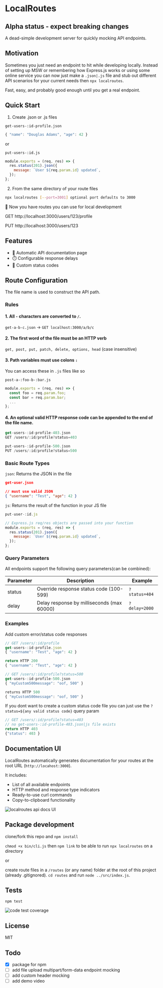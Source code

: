 # LocalRoutes

## Alpha status - expect breaking changes

A dead-simple development server for quickly mocking API endpoints.

## Motivation

Sometimes you just need an endpoint to hit while developing locally. Instead of setting up MSW or remembering how Express.js works or using some online service you can now just make a `.json|.js` file and stub out different API scenarios for your current needs then `npx localroutes`.

Fast, easy, and probably good enough until you get a real endpoint.

## Quick Start

1. Create .json or .js files

`get-users-:id-profile.json`

```js
{ "name": "Douglas Adams", "age": 42 }
```

or

`put-users-:id.js`

```js
module.exports = (req, res) => {
  res.status(201).json({
    message: `User ${req.param.id} updated`,
  });
};
```

2. From the same directory of your route files

```bash
npx localroutes [--port=3001] optional port defaults to 3000
```

🎉 Now you have routes you can use for local development

GET http://localhost:3000/users/123/profile

PUT http://localhost:3000/users/123

## Features

- 📄 Automatic API documentation page
- ⏱️ Configurable response delays
- 🎯 Custom status codes

## Route Configuration

The file name is used to construct the API path.

### Rules

#### 1. All `-` characters are converted to `/`.

`get-a-b-c.json` -> `GET localhost:3000/a/b/c`

#### 2. The first word of the file must be an HTTP verb

`get, post, put, patch, delete, options, head` (case insensitive)

#### 3. Path variables must use colons `:`

You can access these in `.js` files like so

`post-a-:foo-b-:bar.js`

```js
module.exports = (req, res) => {
  const foo = req.param.foo;
  const bar = req.param.bar;
  ...
};
```

#### 4. An optional valid HTTP response code can be appended to the end of the file name.

```js
get-users-:id-profile-403.json
GET /users/:id/profile?status=403
```

```js
put-users-:id-profile-500.json
PUT /users/:id/profile?status=500
```

### Basic Route Types

`json`: Returns the JSON in the file

```json
get-user.json

// must use valid JSON
{ "username": "Test", "age": 42 }
```

`js`: Returns the result of the function in your JS file

```javascript
put-user-:id.js

// Express.js req/res objects are passed into your function
module.exports = (req, res) => {
  res.status(201).json({
    message: `User ${req.param.id} updated`,
  });
};
```

### Query Parameters

All endpoints support the following query parameters(can be combined):

| Parameter | Description                                | Example       |
| --------- | ------------------------------------------ | ------------- |
| status    | Override response status code (100-599)    | `?status=404` |
| delay     | Delay response by milliseconds (max 60000) | `?delay=2000` |

### Examples

Add custom error/status code responses

```js
// GET /users/:id/profile
get-users-:id-profile.json
{ "username": "Test", "age": 42 }

return HTTP 200
{ "username": "Test", "age": 42 }

// GET /users/:id/profile?status=500
get-users-:id-profile-500.json
{ "myCustom500message": "oof, 500" }

returns HTTP 500
{ "myCustom500message": "oof, 500" }

```

If you dont want to create a custom status code file you can just use the `?status=${any valid status code}` query param

```js
// GET /users/:id/profile?status=403
// no get-users-:id-profile-403.json|js file exists
return HTTP 403
{"status": 403 }
```

## Documentation UI

LocalRoutes automatically generates documentation for your routes at the root URL (`http://locahost:3000`).

It includes:

- List of all available endpoints
- HTTP method and response type indicators
- Ready-to-use curl commands
- Copy-to-clipboard functionality

![localroutes api docs UI](./localroutes-api-docs.png)

## Package development

clone/fork this repo and `npm install`

`chmod +x bin/cli.js` then `npm link` to be able to run `npx localroutes` on a directory

or

create route files in a `/routes` (or any name) folder at the root of this project (already .gitignored). `cd routes` and run `node ../src/index.js`.

## Tests

`npm test`

![code test coverage](./coverage.png)

## License

MIT

## Todo

- [x] package for npm
- [ ] add file upload multipart/form-data endpoint mocking
- [ ] add custom header mocking
- [ ] add demo video
